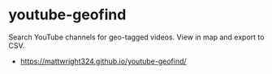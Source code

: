 # youtube-geofind
Search YouTube channels for geo-tagged videos. View in map and export to CSV.

* https://mattwright324.github.io/youtube-geofind/
